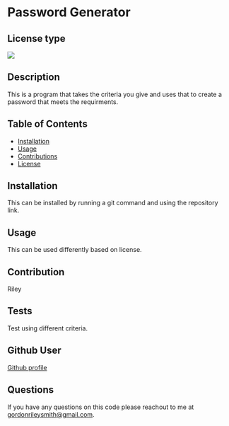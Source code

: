 
# Password Generator
## License type

<img src="https://img.shields.io/static/v1?label=LICENSE&message=Pro&color=success" />
        
## Description
This is a program that takes the criteria you give and uses that to create a password that meets the requirments. 

## Table of Contents
* [Installation](#installation)
* [Usage](#usage)
* [Contributions](#contribution)
* [License](#license-type)
    
## Installation
This can be installed by running a git command and using the repository link.
## Usage
This can be used differently based on license.
## Contribution
Riley
## Tests
Test using different criteria.
## Github User
[Github profile](https://github.com/grsmith35)
## Questions
If you have any questions on this code please reachout to me at gordonrileysmith@gmail.com.
    
